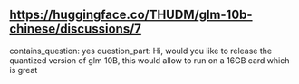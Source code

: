 ## https://huggingface.co/THUDM/glm-10b-chinese/discussions/7

contains_question: yes
question_part: Hi, would you like to release the quantized version of glm 10B, this would allow to run on a 16GB card which is great